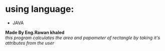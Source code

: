 # using language:
* JAVA

**Made By Eng.Rawan khaled** <br>
*this program calculates the area and papameter of rectangle by taking it's attributes from the user*




